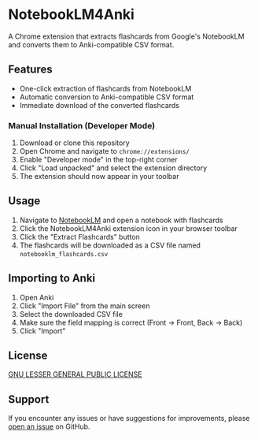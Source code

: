 # NotebookLM4Anki

A Chrome extension that extracts flashcards from Google's NotebookLM and converts them to Anki-compatible CSV format.

## Features

- One-click extraction of flashcards from NotebookLM
- Automatic conversion to Anki-compatible CSV format
- Immediate download of the converted flashcards

### Manual Installation (Developer Mode)
1. Download or clone this repository
2. Open Chrome and navigate to `chrome://extensions/`
3. Enable "Developer mode" in the top-right corner
4. Click "Load unpacked" and select the extension directory
5. The extension should now appear in your toolbar

## Usage

1. Navigate to [NotebookLM](https://notebooklm.google.com/) and open a notebook with flashcards
2. Click the NotebookLM4Anki extension icon in your browser toolbar
3. Click the "Extract Flashcards" button
4. The flashcards will be downloaded as a CSV file named `notebooklm_flashcards.csv`

## Importing to Anki

1. Open Anki
2. Click "Import File" from the main screen
3. Select the downloaded CSV file
4. Make sure the field mapping is correct (Front → Front, Back → Back)
5. Click "Import"

## License

[GNU LESSER GENERAL PUBLIC LICENSE](LICENSE)

## Support

If you encounter any issues or have suggestions for improvements, please [open an issue](https://github.com/yourusername/NotebookLM4Anki/issues) on GitHub.
